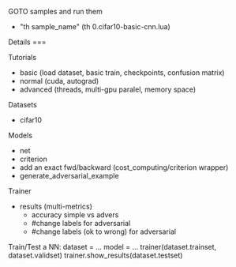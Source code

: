 GOTO samples and run them
- "th sample_name" (th 0.cifar10-basic-cnn.lua)


Details ===

Tutorials
- basic (load dataset, basic train, checkpoints, confusion matrix)
- normal (cuda, autograd)
- advanced (threads, multi-gpu paralel, memory space)


Datasets
- cifar10


Models
- net
- criterion
- add an exact fwd/backward (cost_computing/criterion wrapper)
- generate_adversarial_example


Trainer
- results (multi-metrics)
    - accuracy simple vs advers
    - #change labels for adversarial
    - #change labels (ok to wrong) for adversarial


Train/Test a NN:
dataset = ...
model = ...
trainer(dataset.trainset, dataset.validset)
trainer.show_results(dataset.testset)


